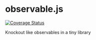 
observable.js
=============

[![Coverage Status](https://coveralls.io/repos/fru/observable.js/badge.png?branch=master)](https://coveralls.io/r/fru/observable.js?branch=master)

Knockout like observables in a tiny library

